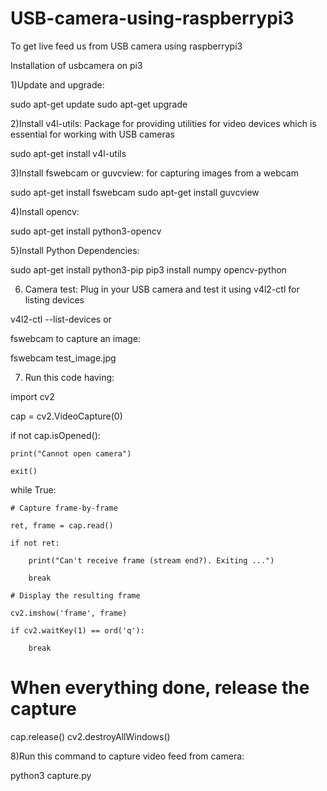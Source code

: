 # USB-camera-using-raspberrypi3
To get live feed us from USB camera using raspberrypi3 

Installation of usbcamera on pi3

1)Update and upgrade:

sudo apt-get update
sudo apt-get upgrade

2)Install v4l-utils:
Package for providing utilities for video devices which is essential for working with USB cameras

sudo apt-get install v4l-utils

3)Install fswebcam or guvcview: for capturing images from a webcam

sudo apt-get install fswebcam
sudo apt-get install guvcview

4)Install opencv:

sudo apt-get install python3-opencv

5}Install Python Dependencies:

sudo apt-get install python3-pip
pip3 install numpy opencv-python

6) Camera test: Plug in your USB camera and test it using v4l2-ctl for listing devices

v4l2-ctl --list-devices
or

 fswebcam to capture an image:
  
  fswebcam test_image.jpg

7) Run this code having:

import cv2

cap = cv2.VideoCapture(0)

if not cap.isOpened():

    print("Cannot open camera")
   
    exit()

while True:

    # Capture frame-by-frame
    
    ret, frame = cap.read()
    
    if not ret:
    
        print("Can't receive frame (stream end?). Exiting ...")
        
        break

    # Display the resulting frame
    
    cv2.imshow('frame', frame)
    
    if cv2.waitKey(1) == ord('q'):
    
        break
# When everything done, release the capture
cap.release()
cv2.destroyAllWindows()

8)Run this command to capture video feed from camera:
 
 python3 capture.py
